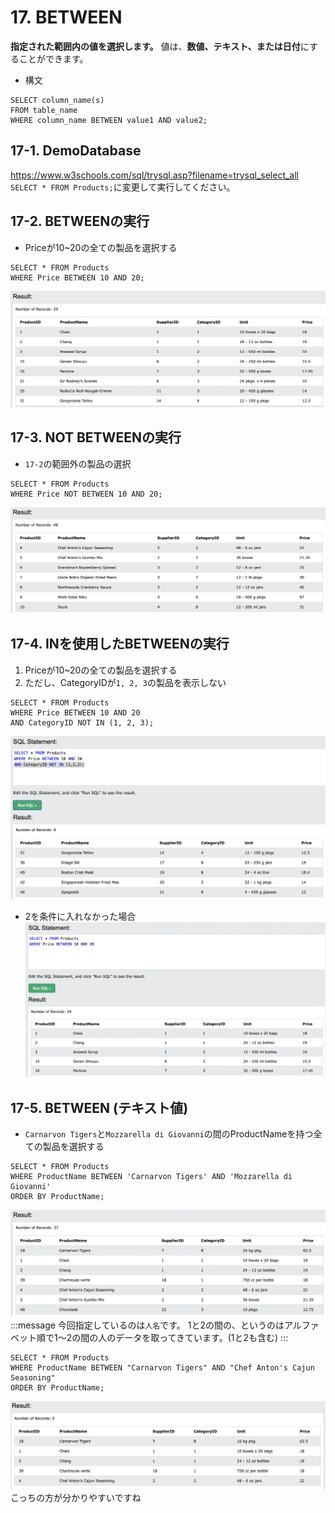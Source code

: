 # 17. BETWEEN
**指定された範囲内の値を選択します。**
値は、**数値、テキスト、または日付**にすることができます。

- 構文
```sql: BETWEEN
SELECT column_name(s)
FROM table_name
WHERE column_name BETWEEN value1 AND value2;
```

## 17-1. DemoDatabase
https://www.w3schools.com/sql/trysql.asp?filename=trysql_select_all
`SELECT * FROM Products;`に変更して実行してください。

## 17-2. BETWEENの実行
- Priceが10~20の全ての製品を選択する

```sql: BETWEEN
SELECT * FROM Products
WHERE Price BETWEEN 10 AND 20;
```
![](2022-08-28-22-11-23.png)

## 17-3. NOT BETWEENの実行
- `17-2`の範囲外の製品の選択

```sql: NOT BETWEEN
SELECT * FROM Products
WHERE Price NOT BETWEEN 10 AND 20;
```
![](2022-08-28-22-13-10.png)

## 17-4. INを使用したBETWEENの実行
1. Priceが10~20の全ての製品を選択する
2. ただし、CategoryIDが`1, 2, 3`の製品を表示しない

```sql: BETWEEN & IN
SELECT * FROM Products
WHERE Price BETWEEN 10 AND 20
AND CategoryID NOT IN (1, 2, 3);
```
![](2022-08-28-22-16-57.png)

- 2を条件に入れなかった場合
![](2022-08-28-22-16-12.png)

## 17-5. BETWEEN (テキスト値)
- `Carnarvon Tigers`と`Mozzarella di Giovanni`の間のProductNameを持つ全ての製品を選択する

```sql: BETWEEN(text)
SELECT * FROM Products
WHERE ProductName BETWEEN 'Carnarvon Tigers' AND 'Mozzarella di Giovanni'
ORDER BY ProductName;
```
![](2022-08-28-22-18-43.png)
:::message
今回指定しているのは`人名`です。
1と2の間の、というのはアルファベット順で1〜2の間の人のデータを取ってきています。(1と2も含む)
:::

```sql: BETWEEN(text)
SELECT * FROM Products
WHERE ProductName BETWEEN "Carnarvon Tigers" AND "Chef Anton's Cajun Seasoning"
ORDER BY ProductName;
```
![](2022-08-28-22-23-44.png)
こっちの方が分かりやすいですね

